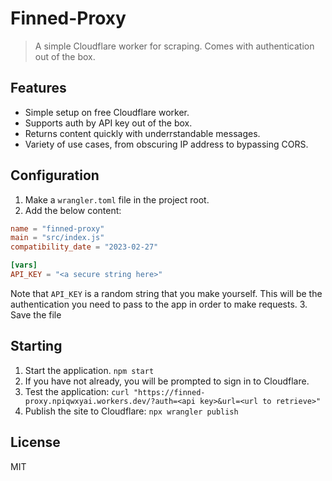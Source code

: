 # Finned-Proxy
> A simple Cloudflare worker for scraping. Comes with authentication out of the box.

## Features
- Simple setup on free Cloudflare worker.
- Supports auth by API key out of the box.
- Returns content quickly with underrstandable messages.
- Variety of use cases, from obscuring IP address to bypassing CORS.

## Configuration
1. Make a ``wrangler.toml`` file in the project root.
2. Add the below content:
  ```toml
name = "finned-proxy"
main = "src/index.js"
compatibility_date = "2023-02-27"

[vars]
API_KEY = "<a secure string here>"
  ```
  Note that ``API_KEY`` is a random string that you make yourself. This will be the authentication you need to pass to the app in order to make requests.
3. Save the file

## Starting
1. Start the application.
  ``npm start``
2. If you have not already, you will be prompted to sign in to Cloudflare.
3. Test the application: ``curl "https://finned-proxy.npiqwxyai.workers.dev/?auth=<api key>&url=<url to retrieve>"``
4. Publish the site to Cloudflare: ``npx wrangler publish``

## License
MIT
